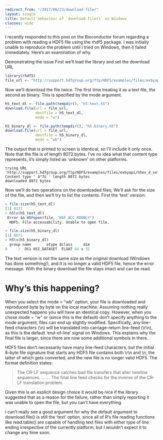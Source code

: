 ```yaml
---
redirect_from: "/2017/06/23/download-file/"
layout: single
title: Default behaviour of `download.file()` on Windows
classes: wide
---
```


I recently responded to this post on the Bioconductor forum regarding a problem with reading a HDF5 file using the rhdf5 package.  I was initially unable to reproduce the problem until I tried on Windows, then it failed immediately.  Here’s an examination of why.

Demonstrating the issue
First we’ll load the library and set the download URL

```r
library(rhdf5)
file_url <- "http://support.hdfgroup.org/ftp/HDF5/examples/files/exbyapi/h5ex_d_sofloat.h5"
```

Now we’ll download the file twice.  The first time treating it as a text file, the second as binary.  This is specified by the mode argument.

```r
h5_text_dl <- file.path(tempdir(), "h5.text.h5")
download.file(url = file_url,
              destfile = h5_text_dl, 
              mode = "w")

h5_binary_dl <- file.path(tempdir(), "h5.binary.h5")
download.file(url = file_url,
              destfile = h5_binary_dl, 
              mode = "wb")
```

The output that is printed to screen is identical, so I'll include it only once.  Note that the file is of length 8072 bytes. I’ve no idea what that content type represents, it’s simply listed as 'unknown' on other platforms.

```
trying URL 'http://support.hdfgroup.org/ftp/HDF5/examples/files/exbyapi/h5ex_d_sofloat.h5'
Content type ' â³7û ' length 8072 bytes
downloaded 8072 bytes
```

Now we’ll do two operations on the downloaded files; We’ll ask for the size of the file, and then we’ll try to list the contents.  First the ‘text’ version:

```r
> file.size(h5_text_dl)
[1] 8137
> h5ls(h5_text_dl)
 Error in H5Fopen(file, "H5F_ACC_RDONLY") : 
  HDF5. File accessability. Unable to open file.
```

```r
> file.size(h5_binary_dl)
[1] 8072
> h5ls(h5_binary_dl)
  group name       otype dclass     dim
0     /  DS1 H5I_DATASET  FLOAT 64 x 32
```

The text version is not the same size as the original download (Windows has done something!), and it is no longer a valid HDF5 file, hence the error message.  With the binary download the file stays intact and can be read.

# Why’s this happening?

When you select the mode = "wb" option, your file is downloaded and reproduced byte by byte on the local machine.  Assuming nothing really unexpected happens you will have an identical copy.  However, when you chose mode = "w" or (since this is the default) don’t specify anything to the mode argument, files can end up slightly modified.  Specifically, any line-feed characters (\n) will be translated into carriage-return line-feed (\r\n), as this is the default ‘end-of-line’ signal on Windows.  This explains why the final file is larger, since there are now some additional symbols in there.

HDF5 files don’t necessarily have many line-feed characters, but the initial 8-byte file signature that starts any HDF5 file contains both \r\n and \n, the latter of which gets converted, and the new file is no longer valid HDF5.  The format definition states:

> The CR-LF sequence catches bad file transfers that alter newline sequences. … … The final line feed checks for the inverse of the CR-LF translation problem.

Given this is an explicit design choice it would be nice if the library suggested that as a reason for the failure, rather than simply reporting it was unable to open the file, but you can’t have everything.

I can’t really see a good argument for why the default argument to download.file() is still the ‘text’ option, since all of R‘s file reading functions like read.table() are capable of handling text files with either type of line ending irrespective of the currently platform, but I wouldn’t expect it to change any time soon.
